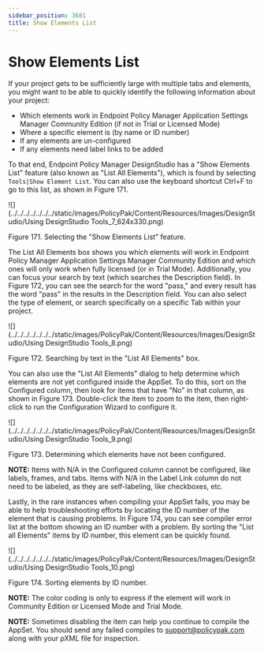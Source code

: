 ```yaml
---
sidebar_position: 3681
title: Show Elements List
---
```


# Show Elements List

If your project gets to be sufficiently large with multiple tabs and elements, you might want to be able to quickly identify the following information about your project:

* Which elements work in Endpoint Policy Manager Application Settings Manager Community Edition (if not in Trial or Licensed Mode)
* Where a specific element is (by name or ID number)
* If any elements are un-configured
* If any elements need label links to be added

To that end, Endpoint Policy Manager DesignStudio has a "Show Elements List" feature (also known as "List All Elements"), which is found by selecting `Tools|Show Element List`. You can also use the keyboard shortcut Ctrl+F to go to this list, as shown in Figure 171.

![](../../../../../../../static/images/PolicyPak/Content/Resources/Images/DesignStudio/Using DesignStudio Tools_7_624x330.png)

Figure 171. Selecting the "Show Elements List" feature.

The List All Elements box shows you which elements will work in Endpoint Policy Manager Application Settings Manager Community Edition and which ones will only work when fully licensed (or in Trial Mode). Additionally, you can focus your search by text (which searches the Description field). In Figure 172, you can see the search for the word "pass," and every result has the word "pass" in the results in the Description field. You can also select the type of element, or search specifically on a specific Tab within your project.

![](../../../../../../../static/images/PolicyPak/Content/Resources/Images/DesignStudio/Using DesignStudio Tools_8.png)

Figure 172. Searching by text in the "List All Elements" box.

You can also use the "List All Elements" dialog to help determine which elements are not yet configured inside the AppSet. To do this, sort on the Configured column, then look for items that have "No" in that column, as shown in Figure 173. Double-click the item to zoom to the item, then right-click to run the Configuration Wizard to configure it.

![](../../../../../../../static/images/PolicyPak/Content/Resources/Images/DesignStudio/Using DesignStudio Tools_9.png)

Figure 173. Determining which elements have not been configured.

**NOTE:**  Items with N/A in the Configured column cannot be configured, like labels, frames, and tabs. Items with N/A in the Label Link column do not need to be labeled, as they are self-labeling, like checkboxes, etc.

Lastly, in the rare instances when compiling your AppSet fails, you may be able to help troubleshooting efforts by locating the ID number of the element that is causing problems. In Figure 174, you can see compiler error list at the bottom showing an ID number with a problem. By sorting the "List all Elements" items by ID number, this element can be quickly found.

![](../../../../../../../static/images/PolicyPak/Content/Resources/Images/DesignStudio/Using DesignStudio Tools_10.png)

Figure 174. Sorting elements by ID number.

**NOTE:**  The color coding is only to express if the element will work in Community Edition or Licensed Mode and Trial Mode.

**NOTE:**  Sometimes disabling the item can help you continue to compile the AppSet. You should send any failed compiles to [support@policypak.com](mailto:support@policypak.com) along with your pXML file for inspection.